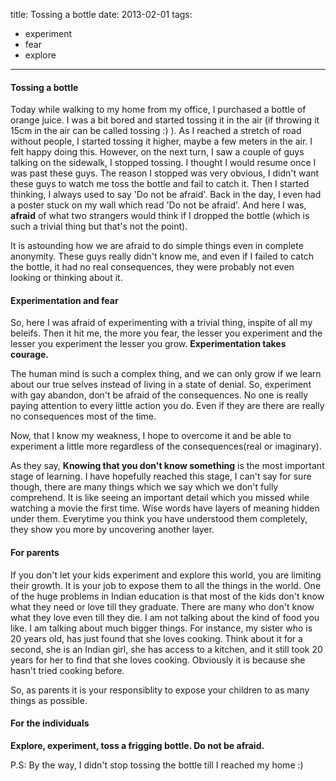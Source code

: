 title: Tossing a bottle
date: 2013-02-01
tags:
- experiment
- fear
- explore
---

#### Tossing a bottle
Today while walking to my home from my office, I purchased a bottle of orange
juice. I was a bit bored and started tossing it in the air (if throwing it 15cm 
in the air can be called tossing :) ). As I reached a stretch of road without
people, I started tossing it higher, maybe a few meters in the air. I
felt happy doing this. However, on the next turn, I saw a couple of guys
talking on the sidewalk, I stopped tossing. I thought I would resume once I was
past these guys. The reason I stopped was very obvious, I didn't want these guys
to watch me toss the bottle and fail to catch it. Then I started thinking, I
always used to say 'Do not be afraid'. Back in the day, I even had a poster stuck on
my wall which read 'Do not be afraid'. And here I was, **afraid** of what
two strangers would think if I dropped the bottle (which is such a trivial thing
but that's not the point). 

It is astounding how we are afraid to do simple
things even in complete anonymity. These guys really didn't know me, and even if
I failed to catch the bottle, it had no real consequences, they were probably
not even looking or thinking about it.

#### Experimentation and fear
So, here I was afraid of experimenting with a trivial thing, inspite of all my
beleifs. Then it hit me, the more you fear, the lesser you experiment and the 
lesser you experiment the lesser you grow. **Experimentation takes courage.**

The human mind is such a complex thing, and we can
only grow if we learn about our true selves instead of living in a state of
denial. So, experiment with gay abandon, don't be afraid of the consequences. No
one is really paying attention to every little action you do. Even if they are
there are really no consequences most of the time.

Now, that I know my weakness, I hope to overcome it and be able to experiment a 
little more regardless of the consequences(real or imaginary). 

As they say, **Knowing that you don't know something** is the most important stage
of learning. I have hopefully reached this stage, I can't say for sure though,
there are many things which we say which we don't fully comprehend. It is like
seeing an important detail which you missed while watching a movie the first
time. Wise words have layers of meaning hidden under them. Everytime you think 
you have understood them completely, they show you more by uncovering
another layer.

#### For parents
If you don't let your kids experiment and explore this world, you are limiting
their growth. It is your job to expose them to all the things in the world.
One of the huge problems in Indian education is that most of the kids don't know
what they need or love till they graduate. There are many who don't
know what they love even till they die. I am not talking about the kind of food
you like. I am talking about much bigger things. For instance, my sister who is 
20 years old, has just found that she loves cooking. Think about it for a second, 
she is an Indian girl, she has access to a kitchen, and it still took 20 years for her 
to find that she loves cooking. Obviously it is because she hasn't tried cooking before. 

So, as parents it is your responsiblity to expose your children to as many things as
possible.

#### For the individuals
**Explore, experiment, toss a frigging bottle. Do not be afraid.**

P.S: By the way, I didn't stop tossing the bottle till I reached my home :)
